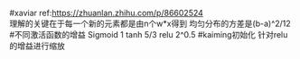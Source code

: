#xaviar
ref:https://zhuanlan.zhihu.com/p/86602524  
理解的关键在于每一个新的元素都是由n个w*x得到
均匀分布的方差是(b-a)^2/12
#不同激活函数的增益
Sigmoid 1
tanh 5/3
relu 2^0.5
#kaiming初始化
针对relu的增益进行缩放